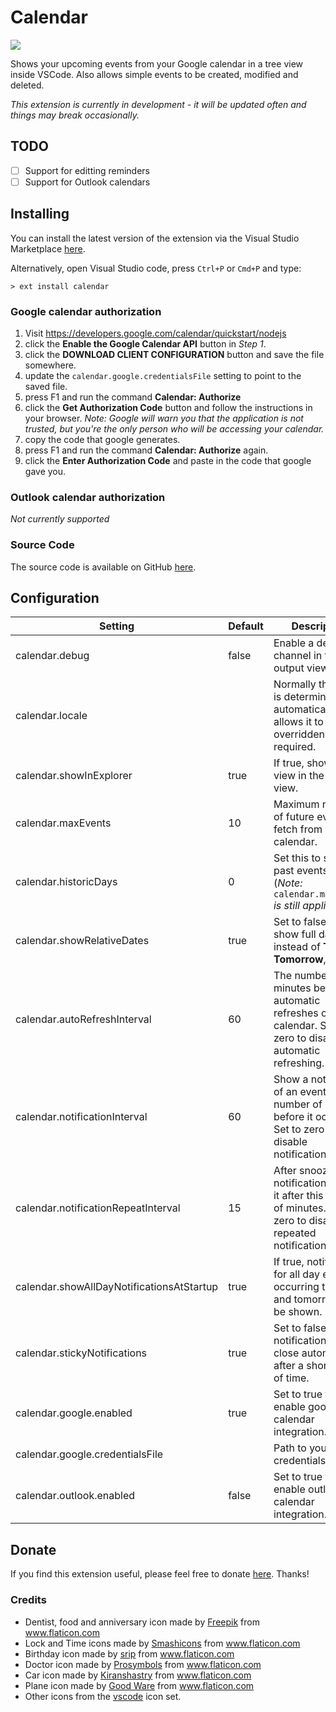 # Calendar

<img src="https://raw.githubusercontent.com/Gruntfuggly/calendar/master/resources/screenshot.png">

Shows your upcoming events from your Google calendar in a tree view inside VSCode. Also allows simple
events to be created, modified and deleted.

*This extension is currently in development - it will be updated often and things may break occasionally.*

## TODO

- [ ] Support for editting reminders
- [ ] Support for Outlook calendars

## Installing

You can install the latest version of the extension via the Visual Studio Marketplace [here](https://marketplace.visualstudio.com/items?itemName=Gruntfuggly.calendar).

Alternatively, open Visual Studio code, press `Ctrl+P` or `Cmd+P` and type:

    > ext install calendar

### Google calendar authorization

1. Visit https://developers.google.com/calendar/quickstart/nodejs
2. click the **Enable the Google Calendar API** button in *Step 1*.
3. click the **DOWNLOAD CLIENT CONFIGURATION** button and save the file somewhere.
4. update the `calendar.google.credentialsFile` setting to point to the saved file.
5. press F1 and run the command **Calendar: Authorize**
6. click the **Get Authorization Code** button and follow the instructions in your browser. *Note: Google will warn you that the application is not trusted, but you're the only person who will be accessing your calendar.*
7. copy the code that google generates.
8. press F1 and run the command **Calendar: Authorize** again.
9. click the **Enter Authorization Code** and paste in the code that google gave you.

### Outlook calendar authorization

*Not currently supported*

### Source Code

The source code is available on GitHub [here](https://github.com/Gruntfuggly/calendar).

## Configuration

| Setting                                   | Default | Description                                                                                                           |
|-------------------------------------------|---------|-----------------------------------------------------------------------------------------------------------------------|
| calendar.debug                            | false   | Enable a debug channel in the output view.                                                                            |
| calendar.locale                           |         | Normally the locale is determined automatically. This allows it to be overridden if required.                         |
| calendar.showInExplorer                   | true    | If true, show the view in the explorer view.                                                                          |
| calendar.maxEvents                        | 10      | Maximum number of future events to fetch from your calendar.                                                          |
| calendar.historicDays                     | 0       | Set this to show past events in tree (*Note:* `calendar.maxEvents` *is still applied*).                               |
| calendar.showRelativeDates                | true    | Set to false to show full dates instead of **Today**, **Tomorrow**, etc.                                              |
| calendar.autoRefreshInterval              | 60      | The number of minutes between automatic refreshes of the calendar. Set to zero to disable automatic refreshing.       |
| calendar.notificationInterval             | 60      | Show a notification of an event this number of minutes before it occurs. Set to zero to disable notifications.        |
| calendar.notificationRepeatInterval       | 15      | After snoozing a notification, repeat it after this number of minutes. Set to zero to disable repeated notifications. |
| calendar.showAllDayNotificationsAtStartup | true    | If true, notifications for all day events occurring today and tomorrow will be shown.                                 |
| calendar.stickyNotifications              | true    | Set to false to allow notifications to close automatically after a short period of time.                              |
| calendar.google.enabled                   | true    | Set to true to enable google calendar integration.                                                                    |
| calendar.google.credentialsFile           |         | Path to your credentials file.                                                                                        |
| calendar.outlook.enabled                  | false   | Set to true to enable outlook calendar integration.                                                                   |
<!--
| calendar.outlook.clientId     | | Your client ID for your outlook calendar     |
| calendar.outlook.clientSecret | | Your client secret for your outlook calendar |
-->

## Donate

If you find this extension useful, please feel free to donate <a href="https://paypal.me/Gruntfuggly">here</a>. Thanks!

### Credits

- Dentist, food and anniversary icon made by <a href="https://www.flaticon.com/authors/freepik" title="Freepik">Freepik</a> from <a href="https://www.flaticon.com" title="Flaticon">www.flaticon.com</a>
- Lock and Time icons made by <a href="https://www.flaticon.com/authors/smashicons" title="Smashicons">Smashicons</a> from <a href="https://www.flaticon.com" title="Flaticon">www.flaticon.com</a>
- Birthday icon made by <a href="https://www.flaticon.com/authors/srip" title="srip">srip</a> from <a href="https://www.flaticon.com/" title="Flaticon">www.flaticon.com</a>
- Doctor icon made by <a href="https://www.flaticon.com/authors/prosymbols" title="Prosymbols">Prosymbols</a> from <a href="https://www.flaticon.com/" title="Flaticon">www.flaticon.com</a>
- Car icon made by <a href="https://www.flaticon.com/authors/kiranshastry" title="Kiranshastry">Kiranshastry</a> from <a href="https://www.flaticon.com" title="Flaticon">www.flaticon.com</a>
- Plane icon made by <a href="https://www.flaticon.com/authors/good-ware" title="Good Ware">Good Ware</a> from <a href="https://www.flaticon.com/" title="Flaticon">www.flaticon.com</a>
- Other icons from the [vscode](https://github.com/microsoft/vscode-icons) icon set.